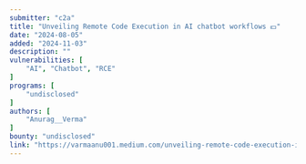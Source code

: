 ```yaml
---
submitter: "c2a"
title: "Unveiling Remote Code Execution in AI chatbot workflows 💵"
date: "2024-08-05"
added: "2024-11-03"
description: ""
vulnerabilities: [
    "AI", "Chatbot", "RCE"
]
programs: [
    "undisclosed"
]
authors: [
    "Anurag__Verma"
]
bounty: "undisclosed"
link: "https://varmaanu001.medium.com/unveiling-remote-code-execution-in-ai-chatbot-workflows-3c7f633f63c3"
---
```




